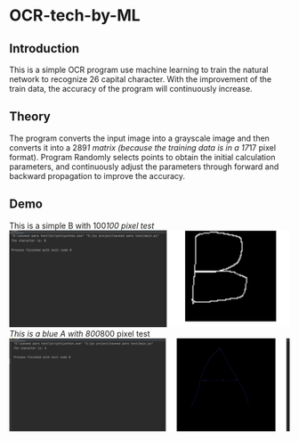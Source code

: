 # OCR-tech-by-ML
## Introduction
This is a simple OCR program use machine learning to train the natural network to recognize 26 capital character. With the improvement of the train data, the accuracy of the program will continuously increase.
## Theory
The program converts the input image into a grayscale image and then converts it into a 289*1 matrix (because the training data is in a 17*17 pixel format). Program Randomly selects points to obtain the initial calculation parameters, and continuously adjust the parameters through forward and backward propagation to improve the accuracy. 
## Demo
This is a simple B with 100*100 pixel test
![image](https://github.com/cjx5021/OCR-tech-by-ML/blob/main/Demo/Demo.png)
This is a blue A with 800*800 pixel test
![image](https://github.com/cjx5021/OCR-tech-by-ML/blob/main/Demo/Demo_blue.png)
